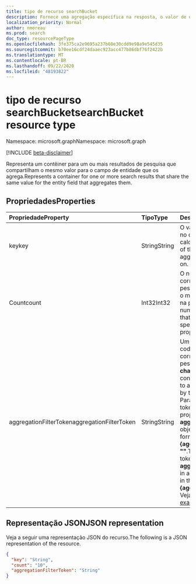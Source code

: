 ```yaml
---
title: tipo de recurso searchBucket
description: Fornece uma agregação específica na resposta, o valor de um Bucket específico.
localization_priority: Normal
author: nmoreau
ms.prod: search
doc_type: resourcePageType
ms.openlocfilehash: 3fe375ca2e9695a237b60e30cdd9e98a9e545d35
ms.sourcegitcommit: b70ee16cdf24daaec923acc477b86dbf76f2422b
ms.translationtype: MT
ms.contentlocale: pt-BR
ms.lasthandoff: 09/22/2020
ms.locfileid: "48193822"
---
```

# <a name="searchbucket-resource-type"></a><span data-ttu-id="a7f7d-103">tipo de recurso searchBucket</span><span class="sxs-lookup"><span data-stu-id="a7f7d-103">searchBucket resource type</span></span>

<span data-ttu-id="a7f7d-104">Namespace: microsoft.graph</span><span class="sxs-lookup"><span data-stu-id="a7f7d-104">Namespace: microsoft.graph</span></span>

[!INCLUDE [beta-disclaimer](../../includes/beta-disclaimer.md)]

<span data-ttu-id="a7f7d-105">Representa um contêiner para um ou mais resultados de pesquisa que compartilham o mesmo valor para o campo de entidade que os agrega.</span><span class="sxs-lookup"><span data-stu-id="a7f7d-105">Represents a container for one or more search results that share the same value for the entity field that aggregates them.</span></span> 



## <a name="properties"></a><span data-ttu-id="a7f7d-106">Propriedades</span><span class="sxs-lookup"><span data-stu-id="a7f7d-106">Properties</span></span>

| <span data-ttu-id="a7f7d-107">Propriedade</span><span class="sxs-lookup"><span data-stu-id="a7f7d-107">Property</span></span>     | <span data-ttu-id="a7f7d-108">Tipo</span><span class="sxs-lookup"><span data-stu-id="a7f7d-108">Type</span></span>        | <span data-ttu-id="a7f7d-109">Descrição</span><span class="sxs-lookup"><span data-stu-id="a7f7d-109">Description</span></span> |
|:-------------|:------------|:------------|
|<span data-ttu-id="a7f7d-110">key</span><span class="sxs-lookup"><span data-stu-id="a7f7d-110">key</span></span>|<span data-ttu-id="a7f7d-111">String</span><span class="sxs-lookup"><span data-stu-id="a7f7d-111">String</span></span>| <span data-ttu-id="a7f7d-112">O valor discreto do campo no qual uma agregação foi calculada.</span><span class="sxs-lookup"><span data-stu-id="a7f7d-112">The discrete value of the field that an aggregation was computed on.</span></span>|
|<span data-ttu-id="a7f7d-113">Count</span><span class="sxs-lookup"><span data-stu-id="a7f7d-113">count</span></span>|<span data-ttu-id="a7f7d-114">Int32</span><span class="sxs-lookup"><span data-stu-id="a7f7d-114">Int32</span></span>| <span data-ttu-id="a7f7d-115">O número de correspondências de pesquisa que compartilham o mesmo valor especificado na propriedade **Key** .</span><span class="sxs-lookup"><span data-stu-id="a7f7d-115">The number of search matches that share the same value specified in the **key** property.</span></span> |
|<span data-ttu-id="a7f7d-116">aggregationFilterToken</span><span class="sxs-lookup"><span data-stu-id="a7f7d-116">aggregationFilterToken</span></span>|<span data-ttu-id="a7f7d-117">String</span><span class="sxs-lookup"><span data-stu-id="a7f7d-117">String</span></span>| <span data-ttu-id="a7f7d-118">Um token contendo o filtro codificado para agregar correspondências de pesquisa pelo valor da **chave** específica.</span><span class="sxs-lookup"><span data-stu-id="a7f7d-118">A token containing the encoded filter to aggregate search matches by the specific **key** value.</span></span> <span data-ttu-id="a7f7d-119">Para usar o filtro, passe o token como parte da propriedade **aggregationFilter** em um objeto **searchRequest** , no formato **"{Field}: \\ " {aggregationFilterToken} \\ ""**.</span><span class="sxs-lookup"><span data-stu-id="a7f7d-119">To use the filter, pass the token as part of the **aggregationFilter** property in a **searchRequest** object, in the format **"{field}:\\"{aggregationFilterToken}\\""**.</span></span> <span data-ttu-id="a7f7d-120">Veja um [exemplo](/graph/search-concept-aggregation#example-2-apply-an-aggregation-filter-based-on-a-previous-request).</span><span class="sxs-lookup"><span data-stu-id="a7f7d-120">See an [example](/graph/search-concept-aggregation#example-2-apply-an-aggregation-filter-based-on-a-previous-request).</span></span>|

## <a name="json-representation"></a><span data-ttu-id="a7f7d-121">Representação JSON</span><span class="sxs-lookup"><span data-stu-id="a7f7d-121">JSON representation</span></span>

<span data-ttu-id="a7f7d-122">Veja a seguir uma representação JSON do recurso.</span><span class="sxs-lookup"><span data-stu-id="a7f7d-122">The following is a JSON representation of the resource.</span></span>

<!-- {
  "blockType": "resource",
  "optionalProperties": [

  ],
  "@odata.type": "microsoft.graph.searchBucket",
  "baseType": null
}-->

```json
{
  "key": "String",
  "count": "10",  
  "aggregationFilterToken": "String"
}
```
